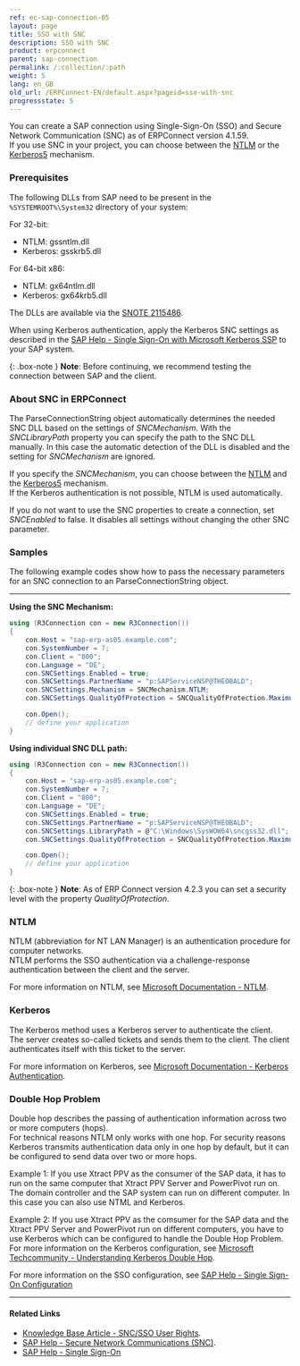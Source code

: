 ```yaml
---
ref: ec-sap-connection-05
layout: page
title: SSO with SNC
description: SSO with SNC
product: erpconnect
parent: sap-connection
permalink: /:collection/:path
weight: 5
lang: en_GB
old_url: /ERPConnect-EN/default.aspx?pageid=sso-with-snc
progressstate: 5
---
```


You can create a SAP connection using Single-Sign-On (SSO) and Secure Network Communication (SNC) as of ERPConnect version 4.1.59.  
If you use SNC in your project, you can choose between the [NTLM](#ntlm) or the [Kerberos5](#Kerberos) mechanism. 

### Prerequisites

The following DLLs from SAP need to be present in the `%SYSTEMROOT%\System32` directory of your system:

For 32-bit:
- NTLM: gssntlm.dll
- Kerberos: gsskrb5.dll

For 64-bit x86:
- NTLM:  gx64ntlm.dll
- Kerberos: gx64krb5.dll

The DLLs are available via the [SNOTE 2115486](http://service.sap.com/sap/support/notes/2115486). 

When using Kerberos authentication, apply the Kerberos SNC settings as described in the [SAP Help - Single Sign-On with Microsoft Kerberos SSP](https://help.sap.com/viewer/e815bb97839a4d83be6c4fca48ee5777/7.5.9/EN-US/440ebf6c9b2b0d1ae10000000a114a6b.html) to your SAP system. <br>

{: .box-note }
**Note**: Before continuing, we recommend testing the connection between SAP and the client.

### About SNC in ERPConnect

The ParseConnectionString object automatically determines the needed SNC DLL based on the settings of *SNCMechanism*. 
With the *SNCLibraryPath* property you can specify the path to the SNC DLL manually. 
In this case the automatic detection of the DLL is disabled and the setting for *SNCMechanism* are ignored.

If you specify the *SNCMechanism*, you can choose between the [NTLM](#ntlm) and the [Kerberos5](#Kerberos) mechanism.<br>
If the Kerberos authentication is not possible, NTLM is used automatically.
 
If you do not want to use the SNC properties to create a connection, set *SNCEnabled* to false. 
It disables all settings without changing the other SNC parameter. 


### Samples
The following example codes show how to pass the necessary parameters for an SNC connection to an ParseConnectionString object.

****

**Using the SNC Mechanism:**

```csharp
using (R3Connection con = new R3Connection())
{
    con.Host = "sap-erp-as05.example.com";
    con.SystemNumber = 7;
    con.Client = "800";
    con.Language = "DE";
    con.SNCSettings.Enabled = true;
    con.SNCSettings.PartnerName = "p:SAPServiceNSP@THEOBALD";
    con.SNCSettings.Mechanism = SNCMechanism.NTLM;
    con.SNCSettings.QualityOfProtection = SNCQualityOfProtection.Maximum;

    con.Open();
    // define your application
}
```

**Using individual SNC DLL path:**

```csharp
using (R3Connection con = new R3Connection())
{
    con.Host = "sap-erp-as05.example.com";
    con.SystemNumber = 7;
    con.Client = "800";
    con.Language = "DE";
    con.SNCSettings.Enabled = true;
    con.SNCSettings.PartnerName = "p:SAPServiceNSP@THEOBALD";
    con.SNCSettings.LibraryPath = @"C:\Windows\SysWOW64\sncgss32.dll";
    con.SNCSettings.QualityOfProtection = SNCQualityOfProtection.Maximum;

    con.Open();
    // define your application
}
```

{: .box-note }
**Note**: As of ERP Connect version 4.2.3 you can set a security level with the property *QualityOfProtection*. 

### NTLM 

NTLM (abbreviation for NT LAN Manager) is an authentication procedure for computer networks. <br>
NTLM performs the SSO authentication via a challenge-response authentication between the client and the server. 

For more information on NTLM, see [Microsoft Documentation - NTLM](https://docs.microsoft.com/en-us/windows-server/security/kerberos/ntlm-overview).

### Kerberos

The Kerberos method uses a Kerberos server to authenticate the client. <br>
The server creates so-called tickets and sends them to the client. 
The client authenticates itself with this ticket to the server.

For more information on Kerberos, see [Microsoft Documentation - Kerberos Authentication](https://docs.microsoft.com/en-us/windows-server/security/kerberos/kerberos-authentication-overview).

### Double Hop Problem

Double hop describes the passing of authentication information across two or more computers (hops).<br>
For technical reasons NTLM only works with one hop. 
For security reasons Kerberos transmits authentication data only in one hop by default, but it can be configured to send data over two or more hops.<br>

Example 1: If you use Xtract PPV as the consumer of the SAP data, it has to run on the same computer that Xtract PPV Server and PowerPivot run on. 
The domain controller and the SAP system can run on different computer. In this case you can also use NTML and Kerberos.

Example 2: If you use Xtract PPV as the comsumer for the SAP data and the Xtract PPV Server and PowerPivot run on different computers, you have 
to use Kerberos which can be configured to handle the Double Hop Problem. <br>
For more information on the Kerberos configuration, see [Microsoft Techcommunity - Understanding Kerberos Double Hop](https://techcommunity.microsoft.com/t5/ask-the-directory-services-team/understanding-kerberos-double-hop/ba-p/395463).

For more information on the SSO configuration, see [SAP Help - Single Sign-On Configuration](https://help.sap.com/doc/saphelp_nw75/7.5.5/en-US/48/ca0fe42fbb5c97e10000000a42189d/content.htm?no_cache=true)

****
#### Related Links
- [Knowledge Base Article - SNC/SSO User Rights](https://kb.theobald-software.com/sap/authority-objects-sap-user-rights).
- [SAP Help - Secure Network Communications (SNC)](http://help.sap.com/saphelp_nw70ehp1/helpdata/en/e6/56f466e99a11d1a5b00000e835363f/content.htm).
- [SAP Help - Single Sign-On](https://help.sap.com/viewer/e815bb97839a4d83be6c4fca48ee5777/7.5.9/en-US/89d115110d444d85a94dff7ffd0e2b7f.html)
